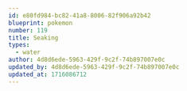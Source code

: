 ```yaml
---
id: e80fd984-bc82-41a8-8006-82f906a92b42
blueprint: pokemon
number: 119
title: Seaking
types:
  - water
author: 4d8d6ede-5963-429f-9c2f-74b897007e0c
updated_by: 4d8d6ede-5963-429f-9c2f-74b897007e0c
updated_at: 1716086712
---
```

